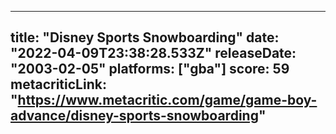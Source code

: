 
---
title: "Disney Sports Snowboarding"
date: "2022-04-09T23:38:28.533Z"
releaseDate: "2003-02-05"
platforms: ["gba"]
score: 59
metacriticLink: "https://www.metacritic.com/game/game-boy-advance/disney-sports-snowboarding"
---
